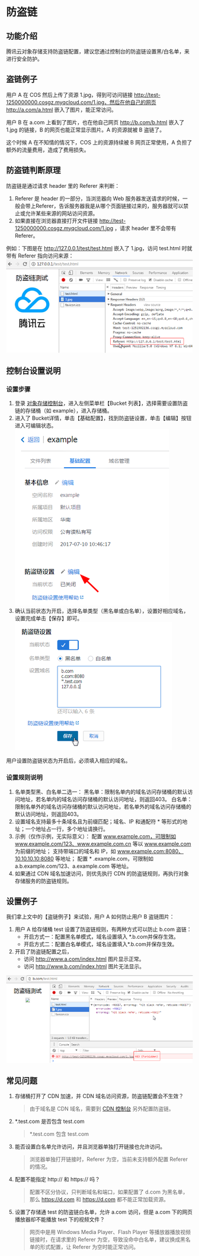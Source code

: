 # 防盗链

## 功能介绍

腾讯云对象存储支持防盗链配置，建议您通过控制台的防盗链设置黑/白名单，来进行安全防护。

## 盗链例子

用户 A 在 COS 然后上传了资源 1.jpg，得到可访问链接 http://test-1250000000.cosgz.myqcloud.com/1.jpg，然后在他自己的网页 http://a.com/a.html 嵌入了图片，能正常访问。

用户 B 在 a.com 上看到了图片，也在他自己网页 http://b.com/b.html 嵌入了 1.jpg 的链接，B 的网页也能正常显示图片。A 的资源就被 B 盗链了。

这个时候 A 在不知情的情况下，COS 上的资源持续被 B 网页正常使用，A 负担了额外的流量费用，造成了费用损失。 

## 防盗链判断原理

防盗链是通过请求 header 里的 Referer 来判断：

1. Referer 是 header 的一部分，当浏览器向 Web 服务器发送请求的时候，一般会带上Referer，告诉服务器我是从哪个页面链接过来的，服务器就可以禁止或允许某些来源的网站访问资源。
2. 如果直接在浏览器直接打开文件链接 http://test-1250000000.cosgz.myqcloud.com/1.jpg ，请求 header 里不会带有 Referer。

例如：下图是在 http://127.0.0.1/test/test.html 嵌入了 1.jpg，访问 test.html 时就带有 Referer 指向访问来源：
![Referer](referer_1.png)


## 控制台设置说明

### 设置步骤

1. 登录 [对象存储控制台](https://console.cloud.tencent.com/cos4)，进入左侧菜单栏【Bucket 列表】，选择需要设置防盗链的存储桶（如 example），进入存储桶。
2. 进入了 Bucket详情，单击【基础配置】，找到防盗链设置，单击【编辑】按钮进入可编辑状态。
    ![编辑防盗链](referer_2.png)
3. 确认当前状态为开启，选择名单类型（黑名单或白名单），设置好相应域名，设置完成单击【保存】即可。
    ![设置黑名单或白名单](referer_3.png)

用户设置防盗链状态为开启后，必须填入相应的域名。

### 设置规则说明

1. 名单类型黑、白名单二选一：
    黑名单：限制名单内的域名访问存储桶的默认访问地址，若名单内的域名访问存储桶的默认访问地址，则返回403。
    白名单：限制名单外的域名访问存储桶的默认访问地址，若名单外的域名访问存储桶的默认访问地址，则返回403。
2. 设置域名支持最多十条域名且为前缀匹配；域名、IP 和通配符 * 等形式的地址；一个地址占一行，多个地址请换行。
3. 示例（仅作示例，无实际意义）：
    配置 www.example.com，可限制如 www.example.com/123、www.example.com.cn 等以 www.example.com 为前缀的地址；
    支持带端口的域名和 IP，如 www.example.com:8080、10.10.10.10:8080 等地址；
    配置 * .example.com，可限制如 a.b.example.com/123、a.example.com 等地址。
4. 如果通过 CDN 域名加速访问，则优先执行 CDN 的防盗链规则，再执行对象存储服务的防盗链规则。


## 设置例子

我们拿上文中的【盗链例子】来试验，用户 A 如何防止用户 B 盗链图片：
1. 用户 A 给存储桶 test 设置了防盗链规则，有两种方式可以防止 b.com 盗链：
    * 开启方式一：配置黑名单模式，域名设置填入 *.b.com并保存生效。
    * 开启方式二：配置白名单模式，域名设置填入*.b.com并保存生效。
2. 开启了防盗链配置之后，
    * 访问 http://www.a.com/index.html 图片显示正常。
    * 访问 http://www.b.com/index.html 图片无法显示。

![防盗链报错例子](referer_4.png)

## 常见问题

1. 存储桶打开了 CDN 加速，并 CDN 域名访问资源，防盗链配置会不生效？
    > 由于域名是 CDN 域名，需要到 [CDN 控制台](https://console.qcloud.com/cdn) 另外配置防盗链。
2. *.test.com 是否包含 test.com
    > *.test.com 包含 test.com
3. 能否设置白名单允许访问，并且浏览器单独打开链接也允许访问。
    > 浏览器单独打开链接时，Referer 为空，当前未支持额外配置 Referer 的情况。
4. 配置不能指定 http:// 和 https:// 吗？
    > 配置不区分协议，只判断域名和端口，如果配置了 d.com 为黑名单，那么 https://d.com 和 https://d.com 都不能正常加载资源。
5. 设置了存储通 test 的防盗链白名单，允许 a.com 访问，但是 a.com 下的网页播放器却不能播放 test 下的视频文件？
    > 网页中是用 Windows Media Player、Flash Player 等播放器播放视频链接时，在请求里的 Referer 为空，导致没命中白名单，建议换成黑名单的形式配置，让 Referer 为空时能正常访问。